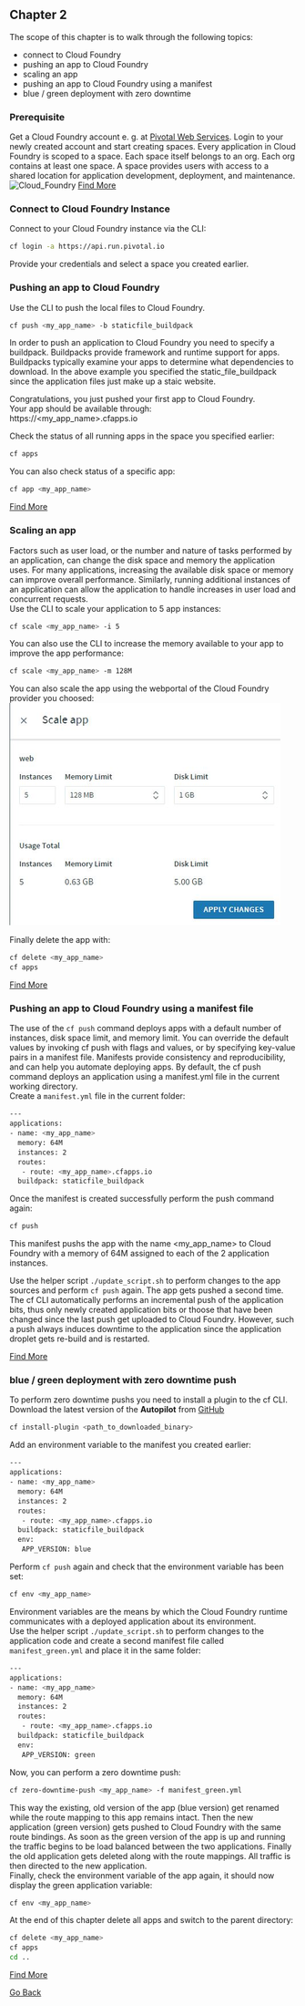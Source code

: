 ## Chapter 2

The scope of this chapter is to walk through the following topics:
* connect to Cloud Foundry
* pushing an app to Cloud Foundry
* scaling an app
* pushing an app to Cloud Foundry using a manifest
* blue / green deployment with zero downtime

### Prerequisite
Get a Cloud Foundry account e. g. at [Pivotal Web Services](https://run.pivotal.io/). Login to your newly created account and start creating spaces. Every application in Cloud Foundry is scoped to a space. Each space itself belongs to an org. Each org contains at least one space. A space provides users with access to a shared location for application development, deployment, and maintenance.  
![Cloud_Foundry](https://github.com/smichard/CNA_tutorial/blob/master/tutorial_assets/cf_cloud_foundry_spaces.JPG)
[Find More](http://docs.cloudfoundry.org/concepts/roles.html)

### Connect to Cloud Foundry Instance
Connect to your Cloud Foundry instance via the CLI:
```bash
cf login -a https://api.run.pivotal.io
```
Provide your credentials and select a space you created earlier.

### Pushing an app to Cloud Foundry  
Use the CLI to push the local files to Cloud Foundry.
```bash
cf push <my_app_name> -b staticfile_buildpack
```
In order to push an application to Cloud Foundry you need to specify a buildpack. Buildpacks provide framework and runtime support for apps. Buildpacks typically examine your apps to determine what dependencies to download. In the above example you specified the static_file_buildpack since the application files just make up a staic website.  

Congratulations, you just pushed your first app to Cloud Foundry.  
Your app should be available through:  
https://<my_app_name>.cfapps.io  

Check the status of all running apps in the space you specified earlier:  
```bash
cf apps
```

You can also check status of a specific app:  
```bash
cf app <my_app_name>
```
[Find More](http://docs.cloudfoundry.org/devguide/deploy-apps/deploy-app.html)

### Scaling an app
Factors such as user load, or the number and nature of tasks performed by an application, can change the disk space and memory the application uses. For many applications, increasing the available disk space or memory can improve overall performance. Similarly, running additional instances of an application can allow the application to handle increases in user load and concurrent requests.  
Use the CLI to scale your application to 5 app instances:
```bash
cf scale <my_app_name> -i 5
```

You can also use the CLI to increase the memory available to your app to improve the app performance:
```bash
cf scale <my_app_name> -m 128M
```

You can also scale the app using the webportal of the Cloud Foundry provider you choosed:
![Cloud_Foundry](https://github.com/smichard/CNA_tutorial/blob/master/tutorial_assets/cf_cloud_foundry_scaling.JPG)

Finally delete the app with:
```bash
cf delete <my_app_name>
cf apps
```
[Find More](http://docs.cloudfoundry.org/devguide/deploy-apps/cf-scale.html)

### Pushing an app to Cloud Foundry using a manifest file
The use of the `cf push` command deploys apps with a default number of instances, disk space limit, and memory limit. You can override the default values by invoking cf push with flags and values, or by specifying key-value pairs in a manifest file. Manifests provide consistency and reproducibility, and can help you automate deploying apps. By default, the cf push command deploys an application using a manifest.yml file in the current working directory.  
Create a `manifest.yml` file in the current folder:
```bash
---
applications:
- name: <my_app_name>
  memory: 64M
  instances: 2
  routes:
   - route: <my_app_name>.cfapps.io
  buildpack: staticfile_buildpack
```
Once the manifest is created successfully perform the push command again:
```bash
cf push
```
This manifest pushs the app with the name <my_app_name> to Cloud Foundry with a memory of 64M assigned to each of the 2 application instances.    

Use the helper script `./update_script.sh` to perform changes to the app sources and perform `cf push` again. The app gets pushed a second time. The cf CLI automatically performs an incremental push of the application bits, thus only newly created application bits or thoose that have been changed since the last push get uploaded to Cloud Foundry. However, such a push always induces downtime to the application since the application droplet gets re-build and is restarted.

[Find More](http://docs.cloudfoundry.org/devguide/deploy-apps/manifest.html)

### blue / green deployment with zero downtime push
To perform zero downtime pushs you need to install a plugin to the cf CLI. Download the latest version of the **Autopilot** from [GitHub](https://github.com/contraband/autopilot/releases)
```bash
cf install-plugin <path_to_downloaded_binary>
```
Add an environment variable to the manifest you created earlier:
```bash
---
applications:
- name: <my_app_name>
  memory: 64M
  instances: 2
  routes:
   - route: <my_app_name>.cfapps.io
  buildpack: staticfile_buildpack
  env:
   APP_VERSION: blue
```
Perform `cf push` again and check that the environment variable has been set:
```bash
cf env <my_app_name>
```
Environment variables are the means by which the Cloud Foundry runtime communicates with a deployed application about its environment.  
Use the helper script `./update_script.sh` to perform changes to the application code and create a second manifest file called `manifest_green.yml` and place it in the same folder:
```bash
---
applications:
- name: <my_app_name>
  memory: 64M
  instances: 2
  routes:
   - route: <my_app_name>.cfapps.io
  buildpack: staticfile_buildpack
  env:
   APP_VERSION: green
```
Now, you can perform a zero downtime push:
```bash
cf zero-downtime-push <my_app_name> -f manifest_green.yml
```
This way the existing, old version of the app (blue version) get renamed while the route mapping to this app remains intact. Then the new application (green version) gets pushed to Cloud Foundry with the same route bindings. As soon as the green version of the app is up and running the traffic begins to be load balanced between the two applications. Finally the old application gets deleted along with the route mappings. All traffic is then directed to the new application.  
Finally, check the environment variable of the app again, it should now display the green application variable:
```bash
cf env <my_app_name>
```
At the end of this chapter delete all apps and switch to the parent directory:
```bash
cf delete <my_app_name>
cf apps
cd ..
```



[Find More](http://docs.cloudfoundry.org/devguide/deploy-apps/blue-green.html)

[Go Back](https://github.com/smichard/CNA_tutorial)
